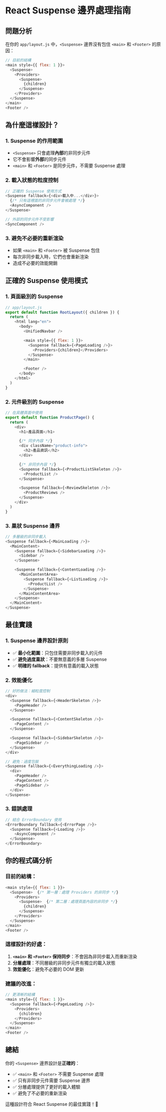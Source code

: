 # React Suspense 邊界處理指南

## 問題分析

在你的 `app/layout.js` 中，`<Suspense>` 邊界沒有包住 `<main>` 和 `<Footer>` 的原因：

```javascript
// 目前的結構
<main style={{ flex: 1 }}>
  <Suspense>
    <Providers>
      <Suspense>
        {children}
      </Suspense>
    </Providers>
  </Suspense>
</main>
<Footer />
```

## 為什麼這樣設計？

### 1. **Suspense 的作用範圍**

- `<Suspense>` 只會處理**內部**的非同步元件
- 它不會影響**外部**的同步元件
- `<main>` 和 `<Footer>` 是同步元件，不需要 Suspense 處理

### 2. **載入狀態的粒度控制**

```javascript
// 正確的 Suspense 使用方式
<Suspense fallback={<div>載入中...</div>}>
  {/* 只有這裡面的非同步元件會被處理 */}
  <AsyncComponent />
</Suspense>

// 外部的同步元件不受影響
<SyncComponent />
```

### 3. **避免不必要的重新渲染**

- 如果 `<main>` 和 `<Footer>` 被 Suspense 包住
- 每次非同步載入時，它們也會重新渲染
- 造成不必要的效能開銷

## 正確的 Suspense 使用模式

### 1. **頁面級別的 Suspense**

```javascript
// app/layout.js
export default function RootLayout({ children }) {
  return (
    <html lang="en">
      <body>
        <UnifiedNavbar />

        <main style={{ flex: 1 }}>
          <Suspense fallback={<PageLoading />}>
            <Providers>{children}</Providers>
          </Suspense>
        </main>

        <Footer />
      </body>
    </html>
  )
}
```

### 2. **元件級別的 Suspense**

```javascript
// 在具體頁面中使用
export default function ProductPage() {
  return (
    <div>
      <h1>產品頁面</h1>

      {/* 同步內容 */}
      <div className="product-info">
        <h2>產品資訊</h2>
      </div>

      {/* 非同步內容 */}
      <Suspense fallback={<ProductListSkeleton />}>
        <ProductList />
      </Suspense>

      <Suspense fallback={<ReviewSkeleton />}>
        <ProductReviews />
      </Suspense>
    </div>
  )
}
```

### 3. **巢狀 Suspense 邊界**

```javascript
// 多層級的非同步載入
<Suspense fallback={<MainLoading />}>
  <MainContent>
    <Suspense fallback={<SidebarLoading />}>
      <Sidebar />
    </Suspense>

    <Suspense fallback={<ContentLoading />}>
      <MainContentArea>
        <Suspense fallback={<ListLoading />}>
          <ProductList />
        </Suspense>
      </MainContentArea>
    </Suspense>
  </MainContent>
</Suspense>
```

## 最佳實踐

### 1. **Suspense 邊界設計原則**

- ✅ **最小化範圍**：只包住需要非同步載入的元件
- ✅ **避免過度巢狀**：不要無意義的多層 Suspense
- ✅ **明確的 fallback**：提供有意義的載入狀態

### 2. **效能優化**

```javascript
// 好的做法：細粒度控制
<div>
  <Suspense fallback={<HeaderSkeleton />}>
    <PageHeader />
  </Suspense>

  <Suspense fallback={<ContentSkeleton />}>
    <PageContent />
  </Suspense>

  <Suspense fallback={<SidebarSkeleton />}>
    <PageSidebar />
  </Suspense>
</div>

// 避免：過度包裝
<Suspense fallback={<EverythingLoading />}>
  <div>
    <PageHeader />
    <PageContent />
    <PageSidebar />
  </div>
</Suspense>
```

### 3. **錯誤處理**

```javascript
// 結合 ErrorBoundary 使用
<ErrorBoundary fallback={<ErrorPage />}>
  <Suspense fallback={<Loading />}>
    <AsyncComponent />
  </Suspense>
</ErrorBoundary>
```

## 你的程式碼分析

### 目前的結構：

```javascript
<main style={{ flex: 1 }}>
  <Suspense>  {/* 第一層：處理 Providers 的非同步 */}
    <Providers>
      <Suspense>  {/* 第二層：處理頁面內容的非同步 */}
        {children}
      </Suspense>
    </Providers>
  </Suspense>
</main>
<Footer />
```

### 這樣設計的好處：

1. **`<main>` 和 `<Footer>` 保持同步**：不會因為非同步載入而重新渲染
2. **分層處理**：不同層級的非同步元件有獨立的載入狀態
3. **效能優化**：避免不必要的 DOM 更新

### 建議的改進：

```javascript
// 更清晰的結構
<main style={{ flex: 1 }}>
  <Suspense fallback={<PageLoading />}>
    <Providers>
      {children}
    </Providers>
  </Suspense>
</main>
<Footer />
```

## 總結

你的 `<Suspense>` 邊界設計是**正確的**：

- ✅ `<main>` 和 `<Footer>` 不需要 Suspense 處理
- ✅ 只有非同步元件需要 Suspense 邊界
- ✅ 分層處理提供了更好的載入體驗
- ✅ 避免了不必要的重新渲染

這種設計符合 React Suspense 的最佳實踐！🎯
